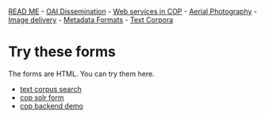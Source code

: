 
[READ ME](../README.md) - [OAI Dissemination](../oai-pmh.md) - [Web services in COP](../cop-backend.md) - [Aerial Photography](../geographic-data.md) - [Image delivery](../image-delivery.md) - [Metadata Formats](../metadata-formats.md) - [Text Corpora](../text-corpora.md)

# Try these forms

The forms are HTML. You can try them here.

* [text corpus search](https://rawgit.com/Det-Kongelige-Bibliotek/access-digital-objects/master/form-demos/adl-form.html)
* [cop solr form](https://rawgit.com/Det-Kongelige-Bibliotek/access-digital-objects/master/form-demos/cop-solr-form.html)
* [cop backend demo](https://rawgit.com/Det-Kongelige-Bibliotek/access-digital-objects/master/form-demos/cop-form.html)